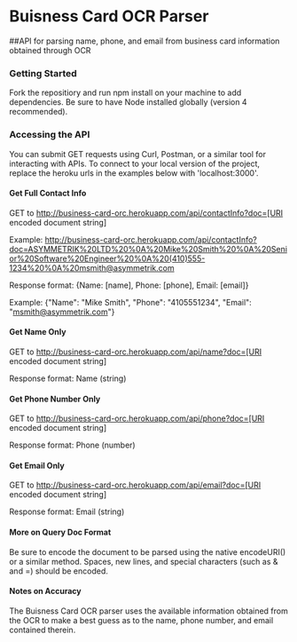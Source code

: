 # Buisness Card OCR Parser
##API for parsing name, phone, and email from business card information obtained through OCR


### Getting Started

Fork the repositiory and run npm install on your machine to add dependencies. Be sure to have Node installed globally (version 4 recommended).



### Accessing the API

You can submit GET requests using Curl, Postman, or a similar tool for interacting with APIs. To connect to your local version of the project, replace the heroku urls in the examples below with 'localhost:3000'.



#### Get Full Contact Info

GET to http://business-card-orc.herokuapp.com/api/contactInfo?doc=[URI encoded document string]

Example: http://business-card-orc.herokuapp.com/api/contactInfo?doc=ASYMMETRIK%20LTD%20%0A%20Mike%20Smith%20%0A%20Senior%20Software%20Engineer%20%0A%20(410)555-1234%20%0A%20msmith@asymmetrik.com

Response format: {Name: [name], Phone: [phone], Email: [email]}

Example: {"Name": "Mike Smith", "Phone": "4105551234", "Email": "msmith@asymmetrik.com"}



#### Get Name Only

GET to http://business-card-orc.herokuapp.com/api/name?doc=[URI encoded document string]

Response format: Name (string)



#### Get Phone Number Only

GET to http://business-card-orc.herokuapp.com/api/phone?doc=[URI encoded document string]

Response format: Phone (number)



#### Get Email Only

GET to http://business-card-orc.herokuapp.com/api/email?doc=[URI encoded document string]

Response format: Email (string)



#### More on Query Doc Format

Be sure to encode the document to be parsed using the native encodeURI() or a similar method. Spaces, new lines, and special characters (such as & and =) should be encoded.



#### Notes on Accuracy

The Buisness Card OCR parser uses the available information obtained from the OCR to make a best guess as to the name, phone number, and email contained therein.

